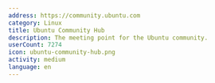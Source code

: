 ```yaml
---
address: https://community.ubuntu.com
category: Linux
title: Ubuntu Community Hub
description: The meeting point for the Ubuntu community.
userCount: 7274
icon: ubuntu-community-hub.png
activity: medium
language: en
---
```

